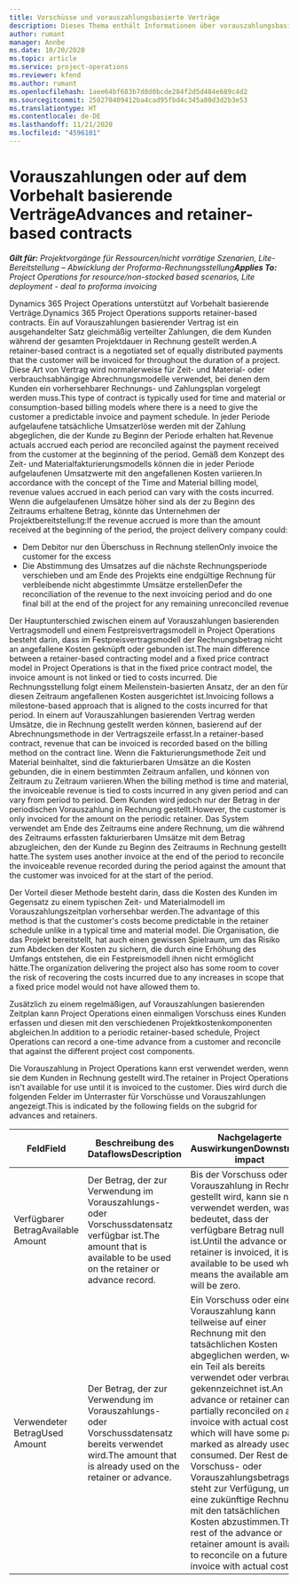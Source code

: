 ```yaml
---
title: Vorschüsse und vorauszahlungsbasierte Verträge
description: Dieses Thema enthält Informationen über vorauszahlungsbasierte Vertragsmodell und Vorschüsse in Project Operations.
author: rumant
manager: Annbe
ms.date: 10/20/2020
ms.topic: article
ms.service: project-operations
ms.reviewer: kfend
ms.author: rumant
ms.openlocfilehash: 1aee64bf683b7d8d0bcde284f2d5d484e689c4d2
ms.sourcegitcommit: 250270409412ba4cad95fbd4c345a80d3d2b3e53
ms.translationtype: HT
ms.contentlocale: de-DE
ms.lasthandoff: 11/21/2020
ms.locfileid: "4596101"
---
```

# <a name="advances-and-retainer-based-contracts"></a><span data-ttu-id="1f51a-103">Vorauszahlungen oder auf dem Vorbehalt basierende Verträge</span><span class="sxs-lookup"><span data-stu-id="1f51a-103">Advances and retainer-based contracts</span></span>


<span data-ttu-id="1f51a-104">_**Gilt für:** Projektvorgänge für Ressourcen/nicht vorrätige Szenarien, Lite-Bereitstellung – Abwicklung der Proforma-Rechnungsstellung_</span><span class="sxs-lookup"><span data-stu-id="1f51a-104">_**Applies To:** Project Operations for resource/non-stocked based scenarios, Lite deployment - deal to proforma invoicing_</span></span>

<span data-ttu-id="1f51a-105">Dynamics 365 Project Operations unterstützt auf Vorbehalt basierende Verträge.</span><span class="sxs-lookup"><span data-stu-id="1f51a-105">Dynamics 365 Project Operations supports retainer-based contracts.</span></span> <span data-ttu-id="1f51a-106">Ein auf Vorauszahlungen basierender Vertrag ist ein ausgehandelter Satz gleichmäßig verteilter Zahlungen, die dem Kunden während der gesamten Projektdauer in Rechnung gestellt werden.</span><span class="sxs-lookup"><span data-stu-id="1f51a-106">A retainer-based contract is a negotiated set of equally distributed payments that the customer will be invoiced for throughout the duration of a project.</span></span> <span data-ttu-id="1f51a-107">Diese Art von Vertrag wird normalerweise für Zeit- und Material- oder verbrauchsabhängige Abrechnungsmodelle verwendet, bei denen dem Kunden ein vorhersehbarer Rechnungs- und Zahlungsplan vorgelegt werden muss.</span><span class="sxs-lookup"><span data-stu-id="1f51a-107">This type of contract is typically used for time and material or consumption-based billing models where there is a need to give the customer a predictable invoice and payment schedule.</span></span> <span data-ttu-id="1f51a-108">In jeder Periode aufgelaufene tatsächliche Umsatzerlöse werden mit der Zahlung abgeglichen, die der Kunde zu Beginn der Periode erhalten hat.</span><span class="sxs-lookup"><span data-stu-id="1f51a-108">Revenue actuals accrued each period are reconciled against the payment received from the customer at the beginning of the period.</span></span> <span data-ttu-id="1f51a-109">Gemäß dem Konzept des Zeit- und Materialfakturierungsmodells können die in jeder Periode aufgelaufenen Umsatzwerte mit den angefallenen Kosten variieren.</span><span class="sxs-lookup"><span data-stu-id="1f51a-109">In accordance with the concept of the Time and Material billing model, revenue values accrued in each period can vary with the costs incurred.</span></span> <span data-ttu-id="1f51a-110">Wenn die aufgelaufenen Umsätze höher sind als der zu Beginn des Zeitraums erhaltene Betrag, könnte das Unternehmen der Projektbereitstellung:</span><span class="sxs-lookup"><span data-stu-id="1f51a-110">If the revenue accrued is more than the amount received at the beginning of the period, the project delivery company could:</span></span>

- <span data-ttu-id="1f51a-111">Dem Debitor nur den Überschuss in Rechnung stellen</span><span class="sxs-lookup"><span data-stu-id="1f51a-111">Only invoice the customer for the excess</span></span> 
- <span data-ttu-id="1f51a-112">Die Abstimmung des Umsatzes auf die nächste Rechnungsperiode verschieben und am Ende des Projekts eine endgültige Rechnung für verbleibende nicht abgestimmte Umsätze erstellen</span><span class="sxs-lookup"><span data-stu-id="1f51a-112">Defer the reconciliation of the revenue to the next invoicing period and do one final bill at the end of the project for any remaining unreconciled revenue</span></span>

<span data-ttu-id="1f51a-113">Der Hauptunterschied zwischen einem auf Vorauszahlungen basierenden Vertragsmodell und einem Festpreisvertragsmodell in Project Operations besteht darin, dass im Festpreisvertragsmodell der Rechnungsbetrag nicht an angefallene Kosten geknüpft oder gebunden ist.</span><span class="sxs-lookup"><span data-stu-id="1f51a-113">The main difference between a retainer-based contracting model and a fixed price contract model in Project Operations is that in the fixed price contract model, the invoice amount is not linked or tied to costs incurred.</span></span> <span data-ttu-id="1f51a-114">Die Rechnungsstellung folgt einem Meilenstein-basierten Ansatz, der an den für diesen Zeitraum angefallenen Kosten ausgerichtet ist.</span><span class="sxs-lookup"><span data-stu-id="1f51a-114">Invoicing follows a milestone-based approach that is aligned to the costs incurred for that period.</span></span> <span data-ttu-id="1f51a-115">In einem auf Vorauszahlungen basierenden Vertrag werden Umsätze, die in Rechnung gestellt werden können, basierend auf der Abrechnungsmethode in der Vertragszeile erfasst.</span><span class="sxs-lookup"><span data-stu-id="1f51a-115">In a retainer-based contract, revenue that can be invoiced is recorded based on the billing method on the contract line.</span></span> <span data-ttu-id="1f51a-116">Wenn die Fakturierungsmethode Zeit und Material beinhaltet, sind die fakturierbaren Umsätze an die Kosten gebunden, die in einem bestimmten Zeitraum anfallen, und können von Zeitraum zu Zeitraum variieren.</span><span class="sxs-lookup"><span data-stu-id="1f51a-116">When the billing method is time and material, the invoiceable revenue is tied to costs incurred in any given period and can vary from period to period.</span></span> <span data-ttu-id="1f51a-117">Dem Kunden wird jedoch nur der Betrag in der periodischen Vorauszahlung in Rechnung gestellt.</span><span class="sxs-lookup"><span data-stu-id="1f51a-117">However, the customer is only invoiced for the amount on the periodic retainer.</span></span> <span data-ttu-id="1f51a-118">Das System verwendet am Ende des Zeitraums eine andere Rechnung, um die während des Zeitraums erfassten fakturierbaren Umsätze mit dem Betrag abzugleichen, den der Kunde zu Beginn des Zeitraums in Rechnung gestellt hatte.</span><span class="sxs-lookup"><span data-stu-id="1f51a-118">The system uses another invoice at the end of the period to reconcile the invoiceable revenue recorded during the period against the amount that the customer was invoiced for at the start of the period.</span></span>

<span data-ttu-id="1f51a-119">Der Vorteil dieser Methode besteht darin, dass die Kosten des Kunden im Gegensatz zu einem typischen Zeit- und Materialmodell im Vorauszahlungszeitplan vorhersehbar werden.</span><span class="sxs-lookup"><span data-stu-id="1f51a-119">The advantage of this method is that the customer's costs become predictable in the retainer schedule unlike in a typical time and material model.</span></span> <span data-ttu-id="1f51a-120">Die Organisation, die das Projekt bereitstellt, hat auch einen gewissen Spielraum, um das Risiko zum Abdecken der Kosten zu sichern, die durch eine Erhöhung des Umfangs entstehen, die ein Festpreismodell ihnen nicht ermöglicht hätte.</span><span class="sxs-lookup"><span data-stu-id="1f51a-120">The organization delivering the project also has some room to cover the risk of recovering the costs incurred due to any increases in scope that a fixed price model would not have allowed them to.</span></span>

<span data-ttu-id="1f51a-121">Zusätzlich zu einem regelmäßigen, auf Vorauszahlungen basierenden Zeitplan kann Project Operations einen einmaligen Vorschuss eines Kunden erfassen und diesen mit den verschiedenen Projektkostenkomponenten abgleichen.</span><span class="sxs-lookup"><span data-stu-id="1f51a-121">In addition to a periodic retainer-based schedule, Project Operations can record a one-time advance from a customer and reconcile that against the different project cost components.</span></span>

<span data-ttu-id="1f51a-122">Die Vorauszahlung in Project Operations kann erst verwendet werden, wenn sie dem Kunden in Rechnung gestellt wird.</span><span class="sxs-lookup"><span data-stu-id="1f51a-122">The retainer in Project Operations isn't available for use until it is invoiced to the customer.</span></span> <span data-ttu-id="1f51a-123">Dies wird durch die folgenden Felder im Unterraster für Vorschüsse und Vorauszahlungen angezeigt.</span><span class="sxs-lookup"><span data-stu-id="1f51a-123">This is indicated by the following fields on the subgrid for advances and retainers.</span></span>

| <span data-ttu-id="1f51a-124">Feld</span><span class="sxs-lookup"><span data-stu-id="1f51a-124">Field</span></span> | <span data-ttu-id="1f51a-125">Beschreibung des Dataflows</span><span class="sxs-lookup"><span data-stu-id="1f51a-125">Description</span></span> | <span data-ttu-id="1f51a-126">Nachgelagerte Auswirkungen</span><span class="sxs-lookup"><span data-stu-id="1f51a-126">Downstream impact</span></span> |
| --- | --- | --- |
| <span data-ttu-id="1f51a-127">Verfügbarer Betrag</span><span class="sxs-lookup"><span data-stu-id="1f51a-127">Available Amount</span></span> | <span data-ttu-id="1f51a-128">Der Betrag, der zur Verwendung im Vorauszahlungs- oder Vorschussdatensatz verfügbar ist.</span><span class="sxs-lookup"><span data-stu-id="1f51a-128">The amount that is available to be used on the retainer or advance record.</span></span> | <span data-ttu-id="1f51a-129">Bis der Vorschuss oder die Vorauszahlung in Rechnung gestellt wird, kann sie nicht verwendet werden, was bedeutet, dass der verfügbare Betrag null ist.</span><span class="sxs-lookup"><span data-stu-id="1f51a-129">Until the advance or retainer is invoiced, it isn't available to be used which means the available amount will be zero.</span></span> |
| <span data-ttu-id="1f51a-130">Verwendeter Betrag</span><span class="sxs-lookup"><span data-stu-id="1f51a-130">Used Amount</span></span> | <span data-ttu-id="1f51a-131">Der Betrag, der zur Verwendung im Vorauszahlungs- oder Vorschussdatensatz bereits verwendet wird.</span><span class="sxs-lookup"><span data-stu-id="1f51a-131">The amount that is already used on the retainer or advance.</span></span> | <span data-ttu-id="1f51a-132">Ein Vorschuss oder eine Vorauszahlung kann teilweise auf einer Rechnung mit den tatsächlichen Kosten abgeglichen werden, wobei ein Teil als bereits verwendet oder verbraucht gekennzeichnet ist.</span><span class="sxs-lookup"><span data-stu-id="1f51a-132">An advance or retainer can be partially reconciled on an invoice with actual costs which will have some part marked as already used or consumed.</span></span> <span data-ttu-id="1f51a-133">Der Rest des Vorschuss- oder Vorauszahlungsbetrags steht zur Verfügung, um eine zukünftige Rechnung mit den tatsächlichen Kosten abzustimmen.</span><span class="sxs-lookup"><span data-stu-id="1f51a-133">The rest of the advance or retainer amount is available to reconcile on a future invoice with actual costs.</span></span> |

